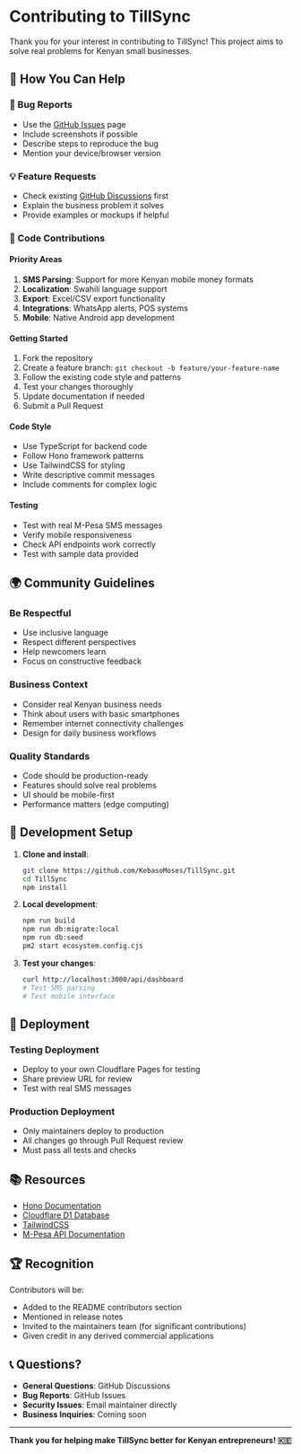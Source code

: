 # Contributing to TillSync

Thank you for your interest in contributing to TillSync! This project aims to solve real problems for Kenyan small businesses.

## 🎯 How You Can Help

### 🐛 Bug Reports
- Use the [GitHub Issues](https://github.com/KebasoMoses/TillSync/issues) page
- Include screenshots if possible
- Describe steps to reproduce the bug
- Mention your device/browser version

### 💡 Feature Requests
- Check existing [GitHub Discussions](https://github.com/KebasoMoses/TillSync/discussions) first
- Explain the business problem it solves
- Provide examples or mockups if helpful

### 🔧 Code Contributions

#### Priority Areas
1. **SMS Parsing**: Support for more Kenyan mobile money formats
2. **Localization**: Swahili language support
3. **Export**: Excel/CSV export functionality
4. **Integrations**: WhatsApp alerts, POS systems
5. **Mobile**: Native Android app development

#### Getting Started
1. Fork the repository
2. Create a feature branch: `git checkout -b feature/your-feature-name`
3. Follow the existing code style and patterns
4. Test your changes thoroughly
5. Update documentation if needed
6. Submit a Pull Request

#### Code Style
- Use TypeScript for backend code
- Follow Hono framework patterns
- Use TailwindCSS for styling
- Write descriptive commit messages
- Include comments for complex logic

#### Testing
- Test with real M-Pesa SMS messages
- Verify mobile responsiveness
- Check API endpoints work correctly
- Test with sample data provided

## 🌍 Community Guidelines

### Be Respectful
- Use inclusive language
- Respect different perspectives
- Help newcomers learn
- Focus on constructive feedback

### Business Context
- Consider real Kenyan business needs
- Think about users with basic smartphones
- Remember internet connectivity challenges
- Design for daily business workflows

### Quality Standards
- Code should be production-ready
- Features should solve real problems
- UI should be mobile-first
- Performance matters (edge computing)

## 📝 Development Setup

1. **Clone and install**:
   ```bash
   git clone https://github.com/KebasoMoses/TillSync.git
   cd TillSync
   npm install
   ```

2. **Local development**:
   ```bash
   npm run build
   npm run db:migrate:local
   npm run db:seed
   pm2 start ecosystem.config.cjs
   ```

3. **Test your changes**:
   ```bash
   curl http://localhost:3000/api/dashboard
   # Test SMS parsing
   # Test mobile interface
   ```

## 🚀 Deployment

### Testing Deployment
- Deploy to your own Cloudflare Pages for testing
- Share preview URL for review
- Test with real SMS messages

### Production Deployment
- Only maintainers deploy to production
- All changes go through Pull Request review
- Must pass all tests and checks

## 📚 Resources

- [Hono Documentation](https://hono.dev/)
- [Cloudflare D1 Database](https://developers.cloudflare.com/d1/)
- [TailwindCSS](https://tailwindcss.com/)
- [M-Pesa API Documentation](https://developer.safaricom.co.ke/)

## 🏆 Recognition

Contributors will be:
- Added to the README contributors section
- Mentioned in release notes
- Invited to the maintainers team (for significant contributions)
- Given credit in any derived commercial applications

## 📞 Questions?

- **General Questions**: GitHub Discussions
- **Bug Reports**: GitHub Issues  
- **Security Issues**: Email maintainer directly
- **Business Inquiries**: Coming soon

---

**Thank you for helping make TillSync better for Kenyan entrepreneurs! 🇰🇪**